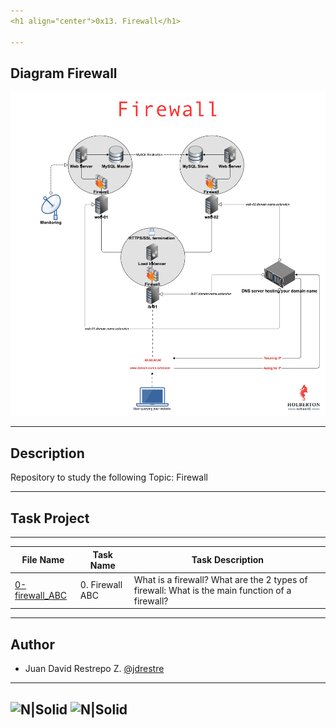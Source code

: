 ```yaml
---
<h1 align="center">0x13. Firewall</h1>

---
```

## Diagram Firewall

![N|Solid](https://github.com/jdrestre/pictures-holberton-projects/blob/master/0x13_firewall/Diagram_Firewall.png)

---
## Description
Repository to study the following Topic: Firewall

---
## Task Project
---
File Name|Task Name|Task Description
---|---|---
[0-firewall_ABC](https://github.com/jdrestre/holberton-system_engineering-devops/tree/master/0x13-firewall/0-firewall_ABC)|0. Firewall ABC|What is a firewall? What are the 2 types of firewall: What is the main function of a firewall?



---
## Author

- Juan David Restrepo Z. [@jdrestre](https://twitter.com/jdrestre)

---
![N|Solid](https://www.holbertonschool.com/holberton-logo.png) ![N|Solid](https://intranet.hbtn.io/assets/holberton-logo-coral-27055cb2f875eb10bf3b3942e52a24581bc0667695bdc856d4f08b469b678000.png)
---
